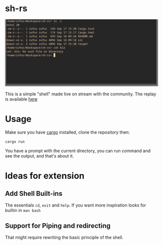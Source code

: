 # sh-rs
![psh demo](https://raw.githubusercontent.com/osscameroon/sh-rs/master/static/sh-rs.png)

This is a simple "shell" made live on stream with the community. The replay is 
available [here](https://t.me/c/1385339271/45772)

# Usage

Make sure you have [cargo](https://doc.rust-lang.org/stable/cargo/) installed, clone the repository then:

```shell
cargo run 
```
You have a prompt with the current directory, you can run command and see the output, and that's about it.

# Ideas for extension

## Add Shell Built-ins

The essentials `cd`, `exit` and `help`. If you want more inspiration looks for builtin in `man bash`

## Support for Piping and redirecting

That might require rewriting the basic principle of the shell.
